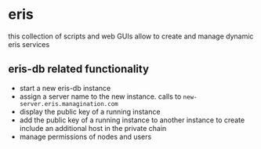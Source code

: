 # eris
this collection of scripts and web GUIs allow to create and manage dynamic eris services

## eris-db related functionality
* start a new eris-db instance
* assign a server name to the new instance. calls to `new-server.eris.managination.com`
* display the public key of a running instance
* add the public key of a running instance to another instance to create include an additional host in the private chain
* manage permissions of nodes and users

